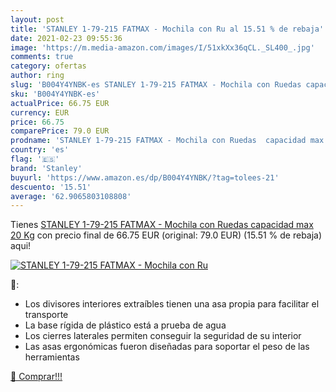 ```yaml
---
layout: post
title: 'STANLEY 1-79-215 FATMAX - Mochila con Ru al 15.51 % de rebaja'
date: 2021-02-23 09:55:36
image: 'https://m.media-amazon.com/images/I/51xkXx36qCL._SL400_.jpg'
comments: true
category: ofertas
author: ring
slug: 'B004Y4YNBK-es STANLEY 1-79-215 FATMAX - Mochila con Ruedas capacidad max...'
sku: 'B004Y4YNBK-es'
actualPrice: 66.75 EUR
currency: EUR
price: 66.75
comparePrice: 79.0 EUR
prodname: 'STANLEY 1-79-215 FATMAX - Mochila con Ruedas  capacidad max 20 Kg'
country: 'es'
flag: '🇪🇸'
brand: 'Stanley'
buyurl: 'https://www.amazon.es/dp/B004Y4YNBK/?tag=tolees-21'
descuento: '15.51'
average: '62.9065803108808'
---
```


Tienes [STANLEY 1-79-215 FATMAX - Mochila con Ruedas  capacidad max 20 Kg](https://www.amazon.es/dp/B004Y4YNBK/?tag=tolees-21) con precio final de  66.75 EUR (original: 79.0 EUR) (15.51 %  de rebaja) aqui!

[![STANLEY 1-79-215 FATMAX - Mochila con Ru](https://m.media-amazon.com/images/I/51xkXx36qCL._SL400_.jpg)](https://www.amazon.es/dp/B004Y4YNBK/?tag=tolees-21)

🔎:

- Los divisores interiores extraíbles tienen una asa propia para facilitar el transporte
- La base rígida de plástico está a prueba de agua
- Los cierres laterales permiten conseguir la seguridad de su interior
- Las asas ergonómicas fueron diseñadas para soportar el peso de las herramientas

[🛒 Comprar!!!](https://www.amazon.es/dp/B004Y4YNBK/?tag=tolees-21)
